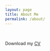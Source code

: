 ```yaml
---
layout: page
title: About Me
permalink: /about/
---
```

<hahahahahaha>  
<br>
<br>
Download my <a href="https://www.dropbox.com/s/jf0iw8ifrwy6zip/wuyunga.pdf?dl=0" download="wuyunga">CV</a><br>
<br>
